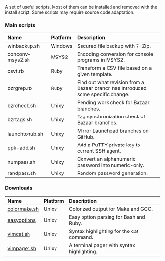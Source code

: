 A set of useful scripts. Most of them can be installed and removed with the
install script. Some scripts may require source code adaptation.

### Main scripts

Name              | Platform | Description
:---------------- | :------- | :----------
winbackup.sh      | Windows  | Secured file backup with 7-Zip.
conconv-msys2.sh  | MSYS2    | Encoding conversion for console programs in MSYS2.
csvt.rb           | Ruby     | Transform a CSV file based on a given template.
bzrgrep.rb        | Ruby     | Find out what revision from a Bazaar branch has introduced some specific change.
bzrcheck.sh       | Unixy    | Pending work check for Bazaar branches.
bzrtags.sh        | Unixy    | Tag synchronization check of Bazaar branches.
launchtohub.sh    | Unixy    | Mirror Launchpad branches on GitHub.
ppk-add.sh        | Unixy    | Add a PuTTY private key to current SSH agent.
numpass.sh        | Unixy    | Convert an alphanumeric password into numeric-only.
randpass.sh       | Unixy    | Random password generation.

### Downloads

Name              | Platform | Description
:---------------- | :------- | :----------
[colormake.sh][1] | Unixy    |  Colorized output for Make and GCC.
[easyoptions][2]  | Unixy    |  Easy option parsing for Bash and Ruby.
[vimcat.sh][3]    | Unixy    |  Syntax highlighting for the cat command.
[vimpager.sh][3]  | Unixy    |  A terminal pager with syntax highlighting.

[1]: https://github.com/renatosilva/colormake
[2]: https://github.com/renatosilva/easyoptions
[3]: https://github.com/rkitover/vimpager
